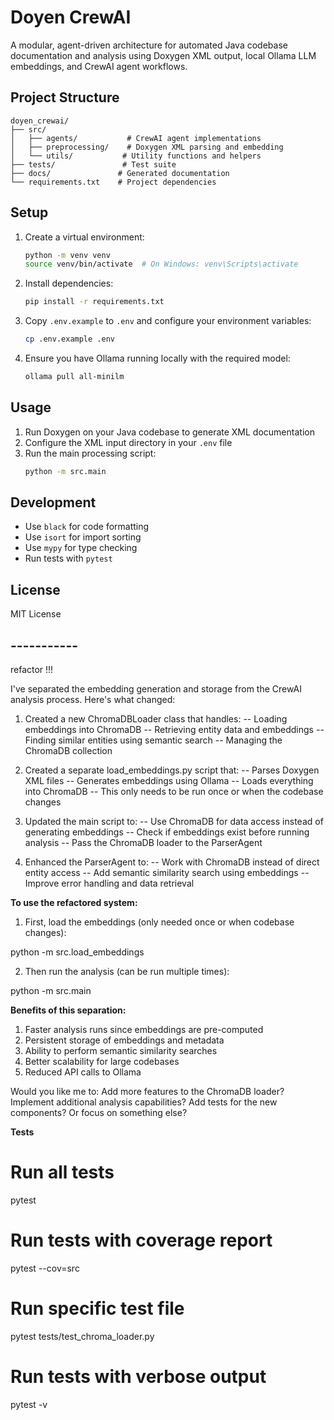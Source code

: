 # Doyen CrewAI

A modular, agent-driven architecture for automated Java codebase documentation and analysis using Doxygen XML output, local Ollama LLM embeddings, and CrewAI agent workflows.

## Project Structure

```
doyen_crewai/
├── src/
│   ├── agents/           # CrewAI agent implementations
│   ├── preprocessing/    # Doxygen XML parsing and embedding
│   └── utils/           # Utility functions and helpers
├── tests/               # Test suite
├── docs/               # Generated documentation
└── requirements.txt    # Project dependencies
```

## Setup

1. Create a virtual environment:
   ```bash
   python -m venv venv
   source venv/bin/activate  # On Windows: venv\Scripts\activate
   ```

2. Install dependencies:
   ```bash
   pip install -r requirements.txt
   ```

3. Copy `.env.example` to `.env` and configure your environment variables:
   ```bash
   cp .env.example .env
   ```

4. Ensure you have Ollama running locally with the required model:
   ```bash
   ollama pull all-minilm
   ```

## Usage

1. Run Doxygen on your Java codebase to generate XML documentation
2. Configure the XML input directory in your `.env` file
3. Run the main processing script:
   ```bash
   python -m src.main
   ```

## Development

- Use `black` for code formatting
- Use `isort` for import sorting
- Use `mypy` for type checking
- Run tests with `pytest`

## License

MIT License 


## -----------

refactor !!!

I've separated the embedding generation and storage from the CrewAI analysis process. Here's what changed:

1. Created a new ChromaDBLoader class that handles:
-- Loading embeddings into ChromaDB
-- Retrieving entity data and embeddings
-- Finding similar entities using semantic search
-- Managing the ChromaDB collection

2. Created a separate load_embeddings.py script that:
-- Parses Doxygen XML files
-- Generates embeddings using Ollama
-- Loads everything into ChromaDB
-- This only needs to be run once or when the codebase changes

3. Updated the main script to:
-- Use ChromaDB for data access instead of generating embeddings
-- Check if embeddings exist before running analysis
-- Pass the ChromaDB loader to the ParserAgent

4. Enhanced the ParserAgent to:
-- Work with ChromaDB instead of direct entity access
-- Add semantic similarity search using embeddings
-- Improve error handling and data retrieval

**To use the refactored system:**

1. First, load the embeddings (only needed once or when codebase changes):

python -m src.load_embeddings

2. Then run the analysis (can be run multiple times):

python -m src.main


**Benefits of this separation:**
1. Faster analysis runs since embeddings are pre-computed
2. Persistent storage of embeddings and metadata
3. Ability to perform semantic similarity searches
4. Better scalability for large codebases
5. Reduced API calls to Ollama

Would you like me to:
Add more features to the ChromaDB loader?
Implement additional analysis capabilities?
Add tests for the new components?
Or focus on something else?

**Tests**

# Run all tests
pytest

# Run tests with coverage report
pytest --cov=src

# Run specific test file
pytest tests/test_chroma_loader.py

# Run tests with verbose output
pytest -v
